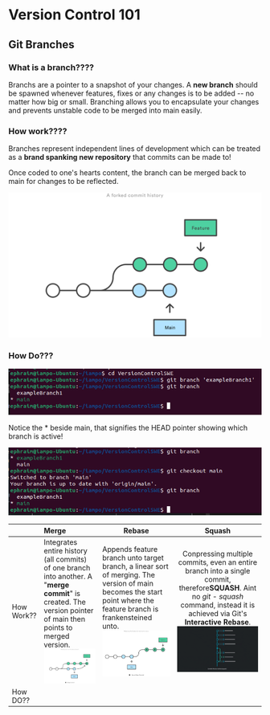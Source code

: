 # Version Control 101

## Git Branches

### What is a branch????

Branchs are a pointer to a snapshot of your changes. A **new branch** should be spawned whenever features, fixes or any changes is to be added -- no matter how big or small. Branching allows you to encapsulate your changes and prevents unstable code to be merged into main easily.

### How work????

Branches represent independent lines of development which can be treated as a **brand spanking new repository** that commits can be made to!

Once coded to one's hearts content, the branch can be merged back to main for changes to be reflected.

![branch diagram](./01%20A%20forked%20commit%20history.svg)

### How Do???

![git branch code](./git%20branch%20code.png)

Notice the * beside main, that signifies the HEAD pointer showing which branch is active!


![git checkout](./git%20checkout%20code.png)



|            | Merge                                                                                                                                                                                                                                     | Rebase                                                                                                                                                                                                                                         |                                                                                                                 Squash                                                                                                                 |
| ------------ | :------------------------------------------------------------------------------------------------------------------------------------------------------------------------------------------------------------------------------------------ | ------------------------------------------------------------------------------------------------------------------------------------------------------------------------------------------------------------------------------------------------ | :--------------------------------------------------------------------------------------------------------------------------------------------------------------------------------------------------------------------------------------: |
| How Work?? | Integrates entire history (all commits) of one branch into another. A "**merge commit**" is created. The version pointer of main then points to merged version.![merge diagram](./02%20Merging%20main%20into%20the%20feature%20branh.svg) | Appends feature branch unto target branch, a linear sort of merging. The version of main becomes the start point where the feature branch is frankensteined unto.![rebase diagram](./03%20Rebasing%20the%20feature%20branch%20into%20main.svg) | Conpressing multiple commits, even an entire branch into a single commit, therefore**SQUASH**. Aint no *git - squash* command, instead it is achieved via Git's **Interactive Rebase**.![Squash diagram](./Commits-to-be-squashed.gif) |
| How DO??   |                                                                                                                                                                                                                                           |                                                                                                                                                                                                                                                |                                                                                                                                                                                                                                       |
